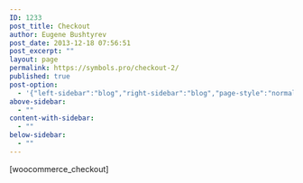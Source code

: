 ```yaml
---
ID: 1233
post_title: Checkout
author: Eugene Bushtyrev
post_date: 2013-12-18 07:56:51
post_excerpt: ""
layout: page
permalink: https://symbols.pro/checkout-2/
published: true
post-option:
  - '{"left-sidebar":"blog","right-sidebar":"blog","page-style":"normal","show-title":"enable","page-caption":"","show-content":"enable","header-background":""}'
above-sidebar:
  - ""
content-with-sidebar:
  - ""
below-sidebar:
  - ""
---
```

[woocommerce_checkout]